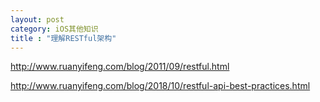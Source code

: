 ```yaml
---
layout: post
category: iOS其他知识
title : "理解RESTful架构"
---
```




http://www.ruanyifeng.com/blog/2011/09/restful.html



http://www.ruanyifeng.com/blog/2018/10/restful-api-best-practices.html